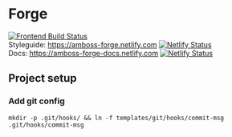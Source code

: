 # Forge

[![Frontend Build Status](https://travis-ci.org/liip-amboss/forge.svg?branch=master)](https://travis-ci.org/liip-amboss/forge)<br />
Styleguide: https://amboss-forge.netlify.com [![Netlify Status](https://api.netlify.com/api/v1/badges/6d9b0ae6-809a-4bc3-b5af-ad3bdd80d6f4/deploy-status)](https://app.netlify.com/sites/amboss-forge/deploys)<br />
Docs: https://amboss-forge-docs.netlify.com [![Netlify Status](https://api.netlify.com/api/v1/badges/a37f08ab-7987-400b-8005-6f4728dd8976/deploy-status)](https://app.netlify.com/sites/amboss-forge-docs/deploys)<br />

## Project setup

### Add git config

```
mkdir -p .git/hooks/ && ln -f templates/git/hooks/commit-msg .git/hooks/commit-msg
```
